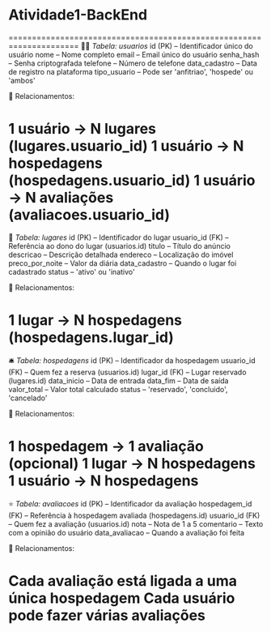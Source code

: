 # Atividade1-BackEnd
=====================================================================
👨🏽 *Tabela: usuarios*
id (PK) – Identificador único do usuário
nome – Nome completo
email – Email único do usuário
senha_hash – Senha criptografada
telefone – Número de telefone
data_cadastro – Data de registro na plataforma
tipo_usuario – Pode ser 'anfitriao', 'hospede' ou 'ambos'

🔗 Relacionamentos:

1 usuário → N lugares (lugares.usuario_id)
1 usuário → N hospedagens (hospedagens.usuario_id)
1 usuário → N avaliações (avaliacoes.usuario_id)
=====================================================================
🏨 *Tabela: lugares*
id (PK) – Identificador do lugar
usuario_id (FK) – Referência ao dono do lugar (usuarios.id)
titulo – Título do anúncio
descricao – Descrição detalhada
endereco – Localização do imóvel
preco_por_noite – Valor da diária
data_cadastro – Quando o lugar foi cadastrado
status – 'ativo' ou 'inativo'

🔗 Relacionamentos:

1 lugar → N hospedagens (hospedagens.lugar_id)
=====================================================================
🛎️ *Tabela: hospedagens*
id (PK) – Identificador da hospedagem
usuario_id (FK) – Quem fez a reserva (usuarios.id)
lugar_id (FK) – Lugar reservado (lugares.id)
data_inicio – Data de entrada
data_fim – Data de saída
valor_total – Valor total calculado
status – 'reservado', 'concluido', 'cancelado'

🔗 Relacionamentos:

1 hospedagem → 1 avaliação (opcional)
1 lugar → N hospedagens
1 usuário → N hospedagens
=====================================================================
⭐ *Tabela: avaliacoes*
id (PK) – Identificador da avaliação
hospedagem_id (FK) – Referência à hospedagem avaliada (hospedagens.id)
usuario_id (FK) – Quem fez a avaliação (usuarios.id)
nota – Nota de 1 a 5
comentario – Texto com a opinião do usuário
data_avaliacao – Quando a avaliação foi feita

🔗 Relacionamentos:

Cada avaliação está ligada a uma única hospedagem
Cada usuário pode fazer várias avaliações
=====================================================================
